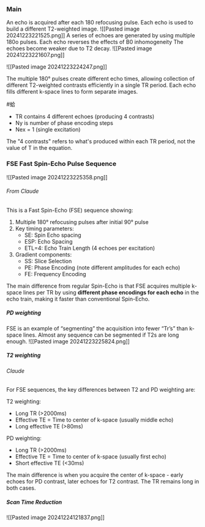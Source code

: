 ### Main
An echo is acquired after each 180 refocusing pulse. 
Each echo is used to build a different T2-weighted image.
![[Pasted image 20241223221525.png]]
A series of echoes are generated by using multiple 180o pulses.
Each echo reverses the effects of B0 inhomogeneity
The echoes become weaker due to T2 decay.
						![[Pasted image 20241223221607.png]]

![[Pasted image 20241223224247.png]]

The multiple 180° pulses create different echo times, allowing collection of different T2-weighted contrasts efficiently in a single TR period. Each echo fills different k-space lines to form separate images.

#蛤 
- TR contains 4 different echoes (producing 4 contrasts)
- Ny is number of phase encoding steps
- Nex = 1 (single excitation)

The "4 contrasts" refers to what's produced within each TR period, not the value of T in the equation.
### FSE Fast Spin-Echo Pulse Sequence
![[Pasted image 20241223225358.png]]

###### From Claude
This is a Fast Spin-Echo (FSE) sequence showing:

1. Multiple 180° refocusing pulses after initial 90° pulse
2. Key timing parameters:
    - SE: Spin Echo spacing
    - ESP: Echo Spacing
    - ETL=4: Echo Train Length (4 echoes per excitation)
3. Gradient components:
    - SS: Slice Selection
    - PE: Phase Encoding (note different amplitudes for each echo)
    - FE: Frequency Encoding

The main difference from regular Spin-Echo is that FSE acquires multiple k-space lines per TR by using **different phase encodings for each echo** in the echo train, making it faster than conventional Spin-Echo.

##### PD weighting
FSE is an example of “segmenting” the acquisition into fewer “Tr’s” than k-space lines. Almost any sequence can be segmented if T2s are long enough.
![[Pasted image 20241223225824.png]]

##### T2 weighting

###### Claude
For FSE sequences, the key differences between T2 and PD weighting are:

T2 weighting:
- Long TR (>2000ms)
- Effective TE = Time to center of k-space (usually middle echo)
- Long effective TE (>80ms)

PD weighting:
- Long TR (>2000ms)  
- Effective TE = Time to center of k-space (usually first echo)
- Short effective TE (<30ms)

The main difference is when you acquire the center of k-space - early echoes for PD contrast, later echoes for T2 contrast. The TR remains long in both cases.

##### Scan Time Reduction
![[Pasted image 20241224121837.png]]

